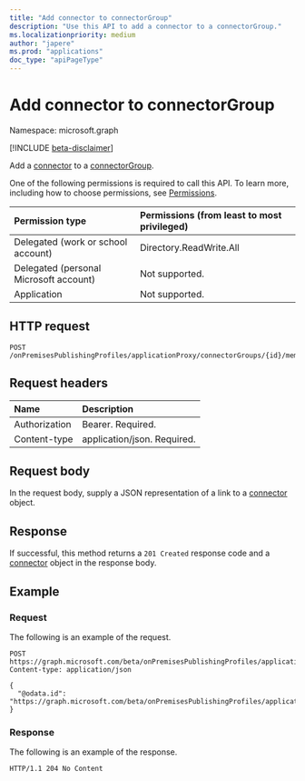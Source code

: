 ```yaml
---
title: "Add connector to connectorGroup"
description: "Use this API to add a connector to a connectorGroup."
ms.localizationpriority: medium
author: "japere"
ms.prod: "applications"
doc_type: "apiPageType"
---
```


# Add connector to connectorGroup

Namespace: microsoft.graph

[!INCLUDE [beta-disclaimer](../../includes/beta-disclaimer.md)]

Add a [connector](../resources/connector.md) to a [connectorGroup](../resources/connectorgroup.md).

One of the following permissions is required to call this API. To learn more, including how to choose permissions, see [Permissions](/graph/permissions-reference).

|Permission type      | Permissions (from least to most privileged)              |
|:--------------------|:---------------------------------------------------------|
|Delegated (work or school account) | Directory.ReadWrite.All    |
|Delegated (personal Microsoft account) | Not supported.    |
|Application | Not supported.  |

## HTTP request
<!-- { "blockType": "ignored" } -->
```http
POST /onPremisesPublishingProfiles/applicationProxy/connectorGroups/{id}/members/$ref

```
## Request headers
| Name       | Description|
|:---------------|:----------|
| Authorization  | Bearer. Required.|
| Content-type | application/json. Required. |

## Request body
In the request body, supply a JSON representation of a link to a [connector](../resources/connector.md) object.

## Response

If successful, this method returns a `201 Created` response code and a [connector](../resources/connector.md) object in the response body.

## Example
### Request
The following is an example of the request.

<!-- {
  "blockType": "request",
  "name": "create_connector_from_connectorgroup"
}-->
```http
POST https://graph.microsoft.com/beta/onPremisesPublishingProfiles/applicationProxy/connectorGroups/{id}/members/$ref
Content-type: application/json

{
  "@odata.id": "https://graph.microsoft.com/beta/onPremisesPublishingProfiles/applicationProxy/connectors/{id}"
}
```
### Response

The following is an example of the response. 

<!-- {
  "blockType": "response"
} -->
```http
HTTP/1.1 204 No Content
```

<!-- uuid: 8fcb5dbc-d5aa-4681-8e31-b001d5168d79
2015-10-25 14:57:30 UTC -->
<!--
{
  "type": "#page.annotation",
  "description": "Add connector to connectorGroup",
  "keywords": "",
  "section": "documentation",
  "tocPath": "",
  "suppressions": []
}
-->




